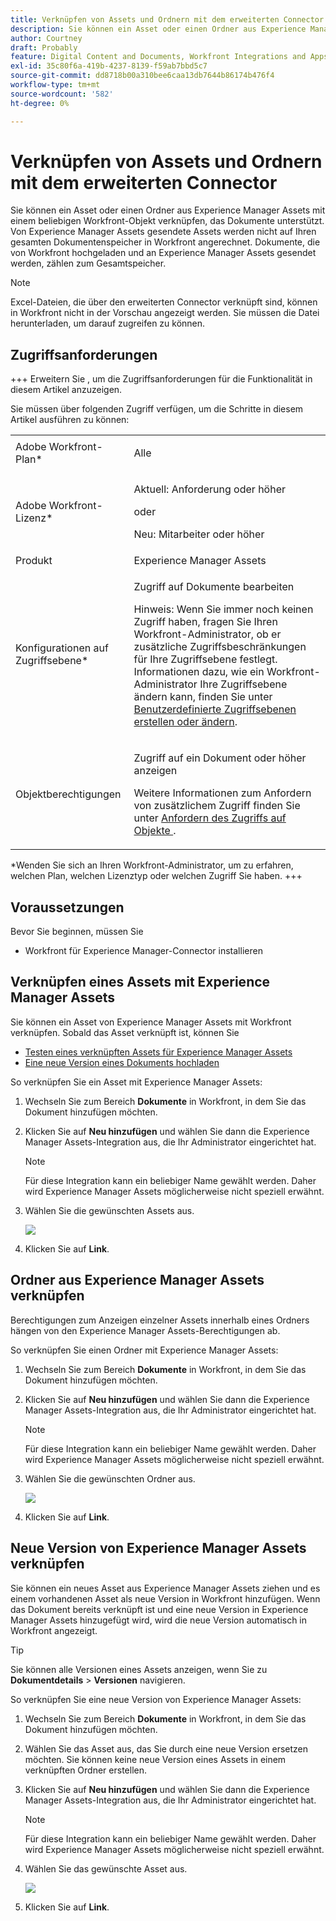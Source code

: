 ```yaml
---
title: Verknüpfen von Assets und Ordnern mit dem erweiterten Connector
description: Sie können ein Asset oder einen Ordner aus Experience Manager Assets mit einem beliebigen Workfront-Objekt verknüpfen, das Dokumente unterstützt.
author: Courtney
draft: Probably
feature: Digital Content and Documents, Workfront Integrations and Apps
exl-id: 35c80f6a-419b-4237-8139-f59ab7bbd5c7
source-git-commit: dd8718b00a310bee6caa13db7644b86174b476f4
workflow-type: tm+mt
source-wordcount: '582'
ht-degree: 0%

---
```



# Verknüpfen von Assets und Ordnern mit dem erweiterten Connector

Sie können ein Asset oder einen Ordner aus Experience Manager Assets mit einem beliebigen Workfront-Objekt verknüpfen, das Dokumente unterstützt. Von Experience Manager Assets gesendete Assets werden nicht auf Ihren gesamten Dokumentenspeicher in Workfront angerechnet. Dokumente, die von Workfront hochgeladen und an Experience Manager Assets gesendet werden, zählen zum Gesamtspeicher.


>[!NOTE]
>
>Excel-Dateien, die über den erweiterten Connector verknüpft sind, können in Workfront nicht in der Vorschau angezeigt werden. Sie müssen die Datei herunterladen, um darauf zugreifen zu können.

## Zugriffsanforderungen

+++ Erweitern Sie , um die Zugriffsanforderungen für die Funktionalität in diesem Artikel anzuzeigen.

Sie müssen über folgenden Zugriff verfügen, um die Schritte in diesem Artikel ausführen zu können:

<table style="table-layout:auto"> 
 <col> 
 <col> 
 <tbody> 
  <tr> 
   <td role="rowheader">Adobe Workfront-Plan*</td> 
   <td> <p>Alle</p> </td> 
  </tr> 
  <tr> 
   <td role="rowheader">Adobe Workfront-Lizenz*</td> 
   <td> <p>Aktuell: Anforderung oder höher</p> 
   oder
   <p>Neu: Mitarbeiter oder höher</p> </td> 
  </tr> 
  <tr> 
   <td role="rowheader">Produkt</td> 
   <td>Experience Manager Assets </td> 
  </tr> 
  <tr> 
   <td role="rowheader">Konfigurationen auf Zugriffsebene*</td> 
   <td> <p>Zugriff auf Dokumente bearbeiten</p> <p>Hinweis: Wenn Sie immer noch keinen Zugriff haben, fragen Sie Ihren Workfront-Administrator, ob er zusätzliche Zugriffsbeschränkungen für Ihre Zugriffsebene festlegt. Informationen dazu, wie ein Workfront-Administrator Ihre Zugriffsebene ändern kann, finden Sie unter <a href="../../../administration-and-setup/add-users/configure-and-grant-access/create-modify-access-levels.md" class="MCXref xref">Benutzerdefinierte Zugriffsebenen erstellen oder ändern</a>.</p> </td> 
  </tr> 
  <tr> 
   <td role="rowheader">Objektberechtigungen</td> 
   <td> <p>Zugriff auf ein Dokument oder höher anzeigen</p> <p>Weitere Informationen zum Anfordern von zusätzlichem Zugriff finden Sie unter <a href="../../../workfront-basics/grant-and-request-access-to-objects/request-access.md" class="MCXref xref">Anfordern des Zugriffs auf Objekte </a>.</p> </td> 
  </tr> 
 </tbody> 
</table>

&#42;Wenden Sie sich an Ihren Workfront-Administrator, um zu erfahren, welchen Plan, welchen Lizenztyp oder welchen Zugriff Sie haben.
+++

## Voraussetzungen

Bevor Sie beginnen, müssen Sie

* Workfront für Experience Manager-Connector installieren

## Verknüpfen eines Assets mit Experience Manager Assets

Sie können ein Asset von Experience Manager Assets mit Workfront verknüpfen. Sobald das Asset verknüpft ist, können Sie

* [ Testen eines verknüpften Assets für Experience Manager Assets](../../../documents/workfront-and-experience-manager-integrations/workfront-for-experience-manager-enhanced-connector/enhanced-connector-proof-asset.md)
* [Eine neue Version eines Dokuments hochladen](../../../documents/managing-documents/upload-new-document-version.md)

So verknüpfen Sie ein Asset mit Experience Manager Assets:

1. Wechseln Sie zum Bereich **Dokumente** in Workfront, in dem Sie das Dokument hinzufügen möchten.
1. Klicken Sie auf **Neu hinzufügen** und wählen Sie dann die Experience Manager Assets-Integration aus, die Ihr Administrator eingerichtet hat.

   >[!NOTE]
   >
   >Für diese Integration kann ein beliebiger Name gewählt werden. Daher wird Experience Manager Assets möglicherweise nicht speziell erwähnt.

1. Wählen Sie die gewünschten Assets aus.

   ![](assets/select-an-asset.png)

1. Klicken Sie auf **Link**.

## Ordner aus Experience Manager Assets verknüpfen

Berechtigungen zum Anzeigen einzelner Assets innerhalb eines Ordners hängen von den Experience Manager Assets-Berechtigungen ab.

So verknüpfen Sie einen Ordner mit Experience Manager Assets:

1. Wechseln Sie zum Bereich **Dokumente** in Workfront, in dem Sie das Dokument hinzufügen möchten.
1. Klicken Sie auf **Neu hinzufügen** und wählen Sie dann die Experience Manager Assets-Integration aus, die Ihr Administrator eingerichtet hat.

   >[!NOTE]
   >
   >Für diese Integration kann ein beliebiger Name gewählt werden. Daher wird Experience Manager Assets möglicherweise nicht speziell erwähnt.

1. Wählen Sie die gewünschten Ordner aus.

   ![](assets/select-a-folder.png)

1. Klicken Sie auf **Link**.

## Neue Version von Experience Manager Assets verknüpfen

Sie können ein neues Asset aus Experience Manager Assets ziehen und es einem vorhandenen Asset als neue Version in Workfront hinzufügen. Wenn das Dokument bereits verknüpft ist und eine neue Version in Experience Manager Assets hinzugefügt wird, wird die neue Version automatisch in Workfront angezeigt.

>[!TIP]
>
>Sie können alle Versionen eines Assets anzeigen, wenn Sie zu **Dokumentdetails** > **Versionen** navigieren.

So verknüpfen Sie eine neue Version von Experience Manager Assets:

1. Wechseln Sie zum Bereich **Dokumente** in Workfront, in dem Sie das Dokument hinzufügen möchten.
1. Wählen Sie das Asset aus, das Sie durch eine neue Version ersetzen möchten. Sie können keine neue Version eines Assets in einem verknüpften Ordner erstellen.
1. Klicken Sie auf **Neu hinzufügen** und wählen Sie dann die Experience Manager Assets-Integration aus, die Ihr Administrator eingerichtet hat.

   >[!NOTE]
   >
   >Für diese Integration kann ein beliebiger Name gewählt werden. Daher wird Experience Manager Assets möglicherweise nicht speziell erwähnt.

1. Wählen Sie das gewünschte Asset aus.

   ![](assets/select-an-asset.png)

1. Klicken Sie auf **Link**.

